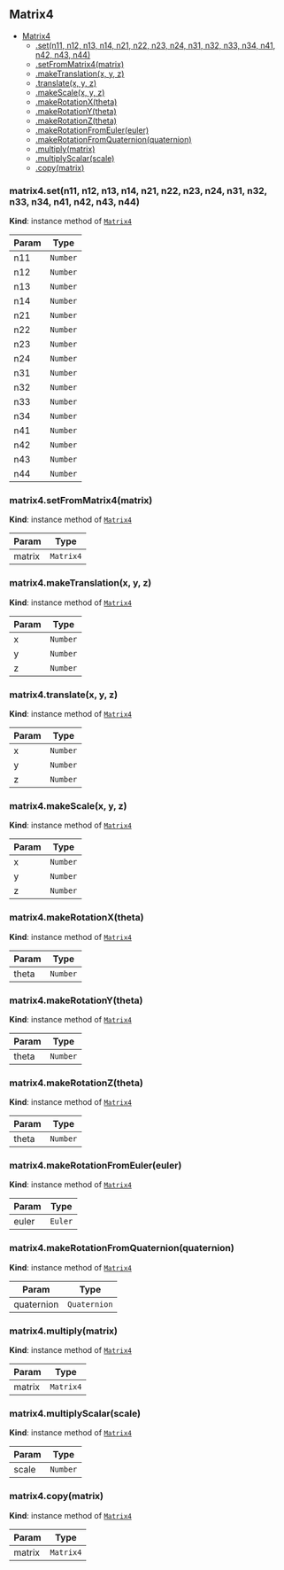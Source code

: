 <a name="module_Matrix4"></a>

## Matrix4

* [Matrix4](#module_Matrix4)
    * [.set(n11, n12, n13, n14, n21, n22, n23, n24, n31, n32, n33, n34, n41, n42, n43, n44)](#module_Matrix4+set)
    * [.setFromMatrix4(matrix)](#module_Matrix4+setFromMatrix4)
    * [.makeTranslation(x, y, z)](#module_Matrix4+makeTranslation)
    * [.translate(x, y, z)](#module_Matrix4+translate)
    * [.makeScale(x, y, z)](#module_Matrix4+makeScale)
    * [.makeRotationX(theta)](#module_Matrix4+makeRotationX)
    * [.makeRotationY(theta)](#module_Matrix4+makeRotationY)
    * [.makeRotationZ(theta)](#module_Matrix4+makeRotationZ)
    * [.makeRotationFromEuler(euler)](#module_Matrix4+makeRotationFromEuler)
    * [.makeRotationFromQuaternion(quaternion)](#module_Matrix4+makeRotationFromQuaternion)
    * [.multiply(matrix)](#module_Matrix4+multiply)
    * [.multiplyScalar(scale)](#module_Matrix4+multiplyScalar)
    * [.copy(matrix)](#module_Matrix4+copy)

<a name="module_Matrix4+set"></a>

### matrix4.set(n11, n12, n13, n14, n21, n22, n23, n24, n31, n32, n33, n34, n41, n42, n43, n44)
**Kind**: instance method of [<code>Matrix4</code>](#module_Matrix4)  

| Param | Type |
| --- | --- |
| n11 | <code>Number</code> | 
| n12 | <code>Number</code> | 
| n13 | <code>Number</code> | 
| n14 | <code>Number</code> | 
| n21 | <code>Number</code> | 
| n22 | <code>Number</code> | 
| n23 | <code>Number</code> | 
| n24 | <code>Number</code> | 
| n31 | <code>Number</code> | 
| n32 | <code>Number</code> | 
| n33 | <code>Number</code> | 
| n34 | <code>Number</code> | 
| n41 | <code>Number</code> | 
| n42 | <code>Number</code> | 
| n43 | <code>Number</code> | 
| n44 | <code>Number</code> | 

<a name="module_Matrix4+setFromMatrix4"></a>

### matrix4.setFromMatrix4(matrix)
**Kind**: instance method of [<code>Matrix4</code>](#module_Matrix4)  

| Param | Type |
| --- | --- |
| matrix | <code>Matrix4</code> | 

<a name="module_Matrix4+makeTranslation"></a>

### matrix4.makeTranslation(x, y, z)
**Kind**: instance method of [<code>Matrix4</code>](#module_Matrix4)  

| Param | Type |
| --- | --- |
| x | <code>Number</code> | 
| y | <code>Number</code> | 
| z | <code>Number</code> | 

<a name="module_Matrix4+translate"></a>

### matrix4.translate(x, y, z)
**Kind**: instance method of [<code>Matrix4</code>](#module_Matrix4)  

| Param | Type |
| --- | --- |
| x | <code>Number</code> | 
| y | <code>Number</code> | 
| z | <code>Number</code> | 

<a name="module_Matrix4+makeScale"></a>

### matrix4.makeScale(x, y, z)
**Kind**: instance method of [<code>Matrix4</code>](#module_Matrix4)  

| Param | Type |
| --- | --- |
| x | <code>Number</code> | 
| y | <code>Number</code> | 
| z | <code>Number</code> | 

<a name="module_Matrix4+makeRotationX"></a>

### matrix4.makeRotationX(theta)
**Kind**: instance method of [<code>Matrix4</code>](#module_Matrix4)  

| Param | Type |
| --- | --- |
| theta | <code>Number</code> | 

<a name="module_Matrix4+makeRotationY"></a>

### matrix4.makeRotationY(theta)
**Kind**: instance method of [<code>Matrix4</code>](#module_Matrix4)  

| Param | Type |
| --- | --- |
| theta | <code>Number</code> | 

<a name="module_Matrix4+makeRotationZ"></a>

### matrix4.makeRotationZ(theta)
**Kind**: instance method of [<code>Matrix4</code>](#module_Matrix4)  

| Param | Type |
| --- | --- |
| theta | <code>Number</code> | 

<a name="module_Matrix4+makeRotationFromEuler"></a>

### matrix4.makeRotationFromEuler(euler)
**Kind**: instance method of [<code>Matrix4</code>](#module_Matrix4)  

| Param | Type |
| --- | --- |
| euler | <code>Euler</code> | 

<a name="module_Matrix4+makeRotationFromQuaternion"></a>

### matrix4.makeRotationFromQuaternion(quaternion)
**Kind**: instance method of [<code>Matrix4</code>](#module_Matrix4)  

| Param | Type |
| --- | --- |
| quaternion | <code>Quaternion</code> | 

<a name="module_Matrix4+multiply"></a>

### matrix4.multiply(matrix)
**Kind**: instance method of [<code>Matrix4</code>](#module_Matrix4)  

| Param | Type |
| --- | --- |
| matrix | <code>Matrix4</code> | 

<a name="module_Matrix4+multiplyScalar"></a>

### matrix4.multiplyScalar(scale)
**Kind**: instance method of [<code>Matrix4</code>](#module_Matrix4)  

| Param | Type |
| --- | --- |
| scale | <code>Number</code> | 

<a name="module_Matrix4+copy"></a>

### matrix4.copy(matrix)
**Kind**: instance method of [<code>Matrix4</code>](#module_Matrix4)  

| Param | Type |
| --- | --- |
| matrix | <code>Matrix4</code> | 

